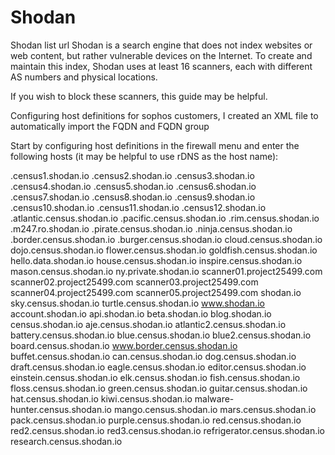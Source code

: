 # Shodan
Shodan list url
Shodan is a search engine that does not index websites or web content, but rather vulnerable devices on the Internet. To create and maintain this index, Shodan uses at least 16 scanners, each with different AS numbers and physical locations.

If you wish to block these scanners, this guide may be helpful.

Configuring host definitions
for sophos customers, I created an XML file to automatically import the FQDN and FQDN group

Start by configuring host definitions in the firewall menu and enter the following hosts (it may be helpful to use rDNS as the host name):

.census1.shodan.io
.census2.shodan.io
.census3.shodan.io
.census4.shodan.io
.census5.shodan.io
.census6.shodan.io
.census7.shodan.io
.census8.shodan.io
.census9.shodan.io
.census10.shodan.io
.census11.shodan.io
.census12.shodan.io
.atlantic.census.shodan.io
.pacific.census.shodan.io
.rim.census.shodan.io
.m247.ro.shodan.io
.pirate.census.shodan.io
.ninja.census.shodan.io
.border.census.shodan.io
.burger.census.shodan.io
cloud.census.shodan.io
dojo.census.shodan.io
flower.census.shodan.io
goldfish.census.shodan.io
hello.data.shodan.io
house.census.shodan.io
inspire.census.shodan.io
mason.census.shodan.io
ny.private.shodan.io
scanner01.project25499.com
scanner02.project25499.com
scanner03.project25499.com
scanner04.project25499.com
scanner05.project25499.com
shodan.io
sky.census.shodan.io
turtle.census.shodan.io
www.shodan.io
account.shodan.io
api.shodan.io
beta.shodan.io
blog.shodan.io
census.shodan.io
aje.census.shodan.io
atlantic2.census.shodan.io
battery.census.shodan.io
blue.census.shodan.io
blue2.census.shodan.io
board.census.shodan.io
www.border.census.shodan.io
buffet.census.shodan.io
can.census.shodan.io
dog.census.shodan.io
draft.census.shodan.io
eagle.census.shodan.io
editor.census.shodan.io
einstein.census.shodan.io
elk.census.shodan.io
fish.census.shodan.io
floss.census.shodan.io
green.census.shodan.io
guitar.census.shodan.io
hat.census.shodan.io
kiwi.census.shodan.io
malware-hunter.census.shodan.io
mango.census.shodan.io
mars.census.shodan.io
pack.census.shodan.io
purple.census.shodan.io
red.census.shodan.io
red2.census.shodan.io
red3.census.shodan.io
refrigerator.census.shodan.io
research.census.shodan.io

